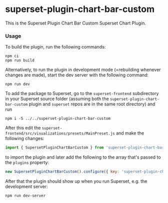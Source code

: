 # superset-plugin-chart-bar-custom

This is the Superset Plugin Chart Bar Custom Superset Chart Plugin.

### Usage

To build the plugin, run the following commands:

```
npm ci
npm run build
```

Alternatively, to run the plugin in development mode (=rebuilding whenever changes are made), start the dev server with the following command:

```
npm run dev
```

To add the package to Superset, go to the `superset-frontend` subdirectory in your Superset source folder (assuming both the `superset-plugin-chart-bar-custom` plugin and `superset` repos are in the same root directory) and run
```
npm i -S ../../superset-plugin-chart-bar-custom
```

After this edit the `superset-frontend/src/visualizations/presets/MainPreset.js` and make the following changes:

```js
import { SupersetPluginChartBarCustom } from 'superset-plugin-chart-bar-custom';
```

to import the plugin and later add the following to the array that's passed to the `plugins` property:
```js
new SupersetPluginChartBarCustom().configure({ key: 'superset-plugin-chart-bar-custom' }),
```

After that the plugin should show up when you run Superset, e.g. the development server:

```
npm run dev-server
```
